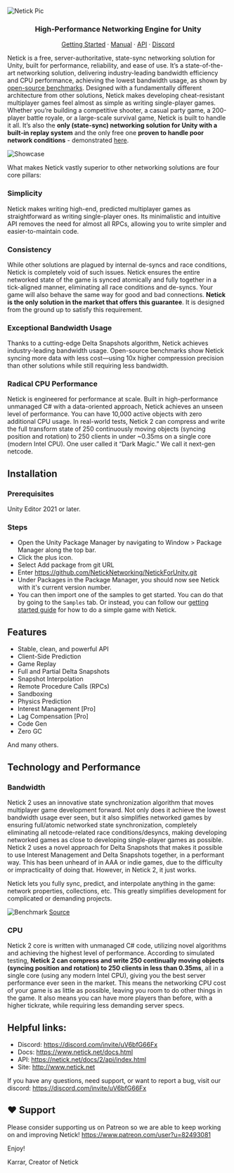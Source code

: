 ![Netick Pic](https://i.ibb.co/C56h3dcT/Netick-Github-Main.png)

<p align="center">
  <h3 align="center">High-Performance Networking Engine for Unity</h3>
</p>

<p align="center">
  <a href="https://netick.net/docs/2/articles/getting-started-guide/0-overview.html">Getting Started</a>
  ·
  <a href="https://netick.net/docs/2/articles/understanding-client-server-model.html">Manual</a>
  ·
  <a href="https://netick.net/docs/2/api/index.html">API</a>
  ·
  <a href="https://discord.com/invite/uV6bfG66Fx">Discord</a>
</p>

Netick is a free, server-authoritative, state-sync networking solution for Unity, built for performance, reliability, and ease of use. It’s a state-of-the-art networking solution, delivering industry-leading bandwidth efficiency and CPU performance, achieving the lowest bandwidth usage, as shown by [open-source benchmarks](https://github.com/StinkySteak/unity-netcode-benchmark). Designed with a fundamentally different architecture from other solutions, Netick makes developing cheat-resistant multiplayer games feel almost as simple as writing single-player games. Whether you’re building a competitive shooter, a casual party game, a 200-player battle royale, or a large-scale survival game, Netick is built to handle it all. It’s also the **only (state-sync) networking solution for Unity with a built-in replay system** and the only free one **proven to handle poor network conditions** - demonstrated [here](https://github.com/StinkySteak/unity-network-library-benchmark-on-bad-network-condition).

![Showcase](https://i.ibb.co/9kNSY07z/Netick-Github-Showcase.png)

What makes Netick vastly superior to other networking solutions are four core pillars:

### Simplicity

Netick makes writing high-end, predicted multiplayer games as straightforward as writing single-player ones. Its minimalistic and intuitive API removes the need for almost all RPCs, allowing you to write simpler and easier-to-maintain code.

### Consistency

While other solutions are plagued by internal de-syncs and race conditions, Netick is completely void of such issues. Netick ensures the entire networked state of the game is synced atomically and fully together in a tick-aligned manner, eliminating all race conditions and de-syncs. Your game will also behave the same way for good and bad connections. **Netick is the only solution in the market that offers this guarantee**. It is designed from the ground up to satisfy this requirement.

### Exceptional Bandwidth Usage

Thanks to a cutting-edge Delta Snapshots algorithm, Netick achieves industry-leading bandwidth usage. Open-source benchmarks show Netick syncing more data with less cost—using 10x higher compression precision than other solutions while still requiring less bandwidth.

### Radical CPU Performance

Netick is engineered for performance at scale. Built in high-performance unmanaged C# with a data-oriented approach, Netick achieves an unseen level of performance. You can have 10,000 active objects with zero additional CPU usage. In real-world tests, Netick 2 can compress and write the full transform state of 250 continuously moving objects (syncing position and rotation) to 250 clients in under ~0.35ms on a single core (modern Intel CPU).
One user called it “Dark Magic.” We call it next-gen netcode.

## Installation

### Prerequisites

Unity Editor 2021 or later.

### Steps

- Open the Unity Package Manager by navigating to Window > Package Manager along the top bar.
- Click the plus icon.
- Select Add package from git URL
- Enter https://github.com/NetickNetworking/NetickForUnity.git
- Under Packages in the Package Manager, you should now see Netick with it's current version number.
- You can then import one of the samples to get started. You can do that by going to the `Samples` tab. Or instead, you can follow our [getting started guide](https://netick.net/docs/2/articles/getting-started-guide/0-overview.html) for how to do a simple game with Netick.

## Features

- Stable, clean, and powerful API
- Client-Side Prediction
- Game Replay
- Full and Partial Delta Snapshots
- Snapshot Interpolation
- Remote Procedure Calls (RPCs)
- Sandboxing
- Physics Prediction
- Interest Management [Pro]
- Lag Compensation [Pro]
- Code Gen
- Zero GC

And many others.

## Technology and Performance

### Bandwidth

Netick 2 uses an innovative state synchronization algorithm that moves multiplayer game development forward. Not only does it achieve the lowest bandwidth usage ever seen, but it also simplifies networked games by ensuring full/atomic networked state synchronization, completely eliminating all netcode-related race conditions/desyncs, making developing networked games as close to developing single-player games as possible. Netick 2 uses a novel approach for Delta Snapshots that makes it possible to use Interest Management and Delta Snapshots together, in a performant way. This has been unheard of in AAA or indie games, due to the difficulty or impracticality of doing that. However, in Netick 2, it just works.

Netick lets you fully sync, predict, and interpolate anything in the game: network properties, collections, etc. This greatly simplifies development for complicated or demanding projects.

![Benchmark](https://i.ibb.co/3cwvNjk/chart-1.png)
[Source](https://github.com/StinkySteak/unity-netcode-benchmark)

### CPU

Netick 2 core is written with unmanaged C# code, utilizing novel algorithms and achieving the highest level of performance. According to simulated testing, **Netick 2 can compress and write 250 continually moving objects (syncing position and rotation) to 250 clients in less than 0.35ms**, all in a single core (using any modern Intel CPU), giving you the best server performance ever seen in the market. This means the networking CPU cost of your game is as little as possible, leaving you room to do other things in the game. It also means you can have more players than before, with a higher tickrate, while requiring less demanding server specs.

## Helpful links:

- Discord: https://discord.com/invite/uV6bfG66Fx
- Docs: https://www.netick.net/docs.html
- API: https://netick.net/docs/2/api/index.html
- Site: http://www.netick.net

If you have any questions, need support, or want to report a bug, visit our discord:
https://discord.com/invite/uV6bfG66Fx

## ❤️ Support

Please consider supporting us on Patreon so we are able to keep working on and improving Netick!
https://www.patreon.com/user?u=82493081

Enjoy!

Karrar,
Creator of Netick
